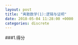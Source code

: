```yaml
---
layout: post
title: "离散数学(1):逻辑与证明"
date: 2018-05-04 11:28:00 +0000
categories: discrete
---
```


###1.得分